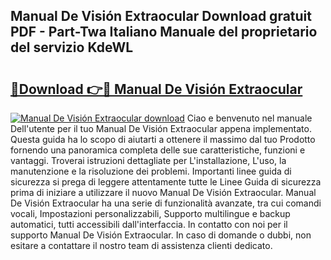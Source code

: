 ## Manual De Visión Extraocular Download gratuit PDF - Part-Twa Italiano Manuale del proprietario del servizio KdeWL

# <h2><a href="http://dffiry.blite.top/?on=Manual+De+Visi%c3%b3n+Extraocular">🔗Download 👉🔴 Manual De Visión Extraocular</a></h2>

[![Manual De Visión Extraocular download](https://i.imgur.com/lujVjoI.png)](http://dffiry.blite.top/?on=Manual+De+Visi%c3%b3n+Extraocular)
Ciao e benvenuto nel manuale Dell'utente per il tuo Manual De Visión Extraocular appena implementato. Questa guida ha lo scopo di aiutarti a ottenere il massimo dal tuo Prodotto fornendo una panoramica completa delle sue caratteristiche, funzioni e vantaggi. Troverai istruzioni dettagliate per L'installazione, L'uso, la manutenzione e la risoluzione dei problemi. Importanti linee guida di sicurezza si prega di leggere attentamente tutte le Linee Guida di sicurezza prima di iniziare a utilizzare il nuovo Manual De Visión Extraocular. Manual De Visión Extraocular ha una serie di funzionalità avanzate, tra cui comandi vocali, Impostazioni personalizzabili, Supporto multilingue e backup automatici, tutti accessibili dall'interfaccia. In contatto con noi per il supporto Manual De Visión Extraocular. In caso di domande o dubbi, non esitare a contattare il nostro team di assistenza clienti dedicato.
